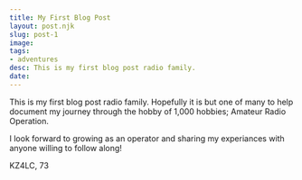 ```yaml
---
title: My First Blog Post
layout: post.njk
slug: post-1
image: 
tags:
- adventures
desc: This is my first blog post radio family.
date: 
---
```


This is my first blog post radio family. Hopefully it is but one of many to help document my journey through the hobby of 1,000 hobbies; Amateur Radio Operation.

I look forward to growing as an operator and sharing my experiances with anyone willing to follow along!

KZ4LC,
73